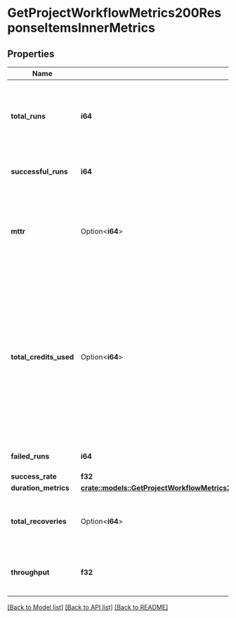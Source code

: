 # GetProjectWorkflowMetrics200ResponseItemsInnerMetrics

## Properties

Name | Type | Description | Notes
------------ | ------------- | ------------- | -------------
**total_runs** | **i64** | The total number of runs, including runs that are still on-hold or running. | 
**successful_runs** | **i64** | The number of successful runs. | 
**mttr** | Option<**i64**> | The mean time to recovery (mean time between failures and their next success) in seconds. | 
**total_credits_used** | Option<**i64**> | The total credits consumed by the workflow in the aggregation window. Note that Insights is not a real time financial reporting tool and should not be used for credit reporting. | 
**failed_runs** | **i64** | The number of failed runs. | 
**success_rate** | **f32** |  | 
**duration_metrics** | [**crate::models::GetProjectWorkflowMetrics200ResponseItemsInnerMetricsDurationMetrics**](getProjectWorkflowMetrics_200_response_items_inner_metrics_duration_metrics.md) |  | 
**total_recoveries** | Option<**i64**> | The number of recovered workflow executions per day. | 
**throughput** | **f32** | The average number of runs per day. | 

[[Back to Model list]](../README.md#documentation-for-models) [[Back to API list]](../README.md#documentation-for-api-endpoints) [[Back to README]](../README.md)


